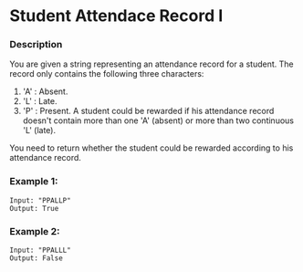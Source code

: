 # Student Attendace Record I

### Description
You are given a string representing an attendance record for a student. The record only contains the following three characters:

1. 'A' : Absent.
2. 'L' : Late.
3. 'P' : Present.
A student could be rewarded if his attendance record doesn't contain more than one 'A' (absent) or more than two continuous 'L' (late).

You need to return whether the student could be rewarded according to his attendance record.

### Example 1:
```
Input: "PPALLP"
Output: True
```

### Example 2:
```
Input: "PPALLL"
Output: False
```
